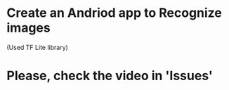 # Create an Andriod app to Recognize images
(Used TF Lite library)

# Please, check the video in 'Issues'

